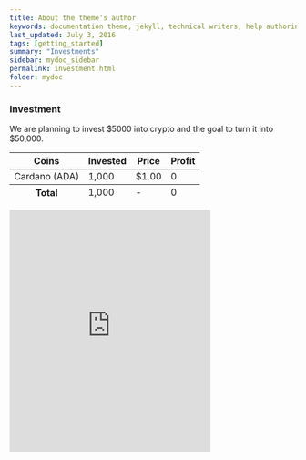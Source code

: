 ```yaml
---
title: About the theme's author
keywords: documentation theme, jekyll, technical writers, help authoring tools, hat replacements
last_updated: July 3, 2016
tags: [getting_started]
summary: "Investments"
sidebar: mydoc_sidebar
permalink: investment.html
folder: mydoc
---
```

<div class="section">

### Investment

We are planning to invest $5000 into crypto and the goal to turn it into $50,000.

<table>

<thead>

<tr>

<th>Coins</th>

<th>Invested</th>

<th>Price</th>

<th>Profit</th>

</tr>

</thead>

<tbody>

<tr>

<td>Cardano (ADA)</td>

<td>1,000</td>

<td>$1.00</td>

<td>0</td>

</tr>

</tbody>

<tfoot>

<tr>

<th>Total</th>

<td>1,000</td>

<td>-</td>

<td>0</td>

</tr>

</tfoot>

</table>

<iframe id="igraph" scrolling="no" style="border:none;" seamless="seamless" src="https://plotly.com/~chris/1638.embed" height="425" width="70%"></iframe></div>
